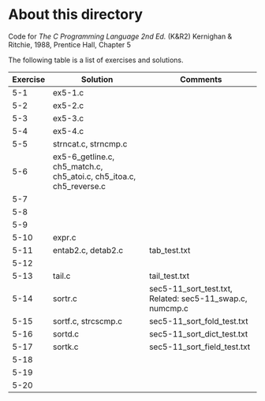 # About this directory 
Code for _The C Programming Language 2nd Ed._ (K&R2) Kernighan & Ritchie, 1988, Prentice Hall, Chapter 5

The following table is a list of exercises and solutions.

|Exercise|Solution	|Comments|
|--------|--------------|--------|
|5-1 	| ex5-1.c	||
|5-2   	| ex5-2.c     	||
|5-3   	| ex5-3.c     	||
|5-4    | ex5-4.c     	||
|5-5    | strncat.c, strncmp.c     ||
|5-6    | ex5-6_getline.c, ch5_match.c, ch5_atoi.c, ch5_itoa.c, ch5_reverse.c     ||
|5-7    |      		||
|5-8    |      		||
|5-9    |      		||
|5-10  	| expr.c     	||
|5-11   | entab2.c, detab2.c     	|tab_test.txt|
|5-12  	|      		||
|5-13   | tail.c      	|tail_test.txt|
|5-14   | sortr.c      	|sec5-11_sort_test.txt, Related: sec5-11_swap.c, numcmp.c|
|5-15   | sortf.c, strcscmp.c      |sec5-11_sort_fold_test.txt|
|5-16   | sortd.c      	| sec5-11_sort_dict_test.txt|
|5-17   | sortk.c      	|sec5-11_sort_field_test.txt|
|5-18   |      		||
|5-19   |      		||
|5-20   |      		||
